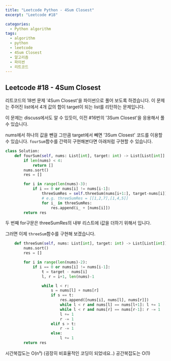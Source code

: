 ```yaml
---
title: "Leetcode Python - 4Sum Closest"
excerpt: "Leetcode #18"

categories:
  - Python algorithm
tags:
  - algorithm
  - python
  - leetcode
  - 4Sum Closest
  - 알고리즘
  - 파이썬
  - 리트코드
---
```


## Leetcode #18 - 4Sum Closest
리트코드의 18번 문제 '4Sum Closest'을 파이썬으로 풀어 보도록 하겠습니다. 
이 문제는 주어진 list에서 4개 값의 합이 target이 되는 list를 리턴하는 문제입니다.

이 문제는 discuss에서도 알 수 있듯이, 이전 #16번의 '3Sum Closest'을 응용해서 풀 수 있습니다.

nums에서 하나의 값을 뺀걸 그만큼 target에서 빼면 '3Sum Closest' 코드를 이용할 수 있습니다.
```fourSum```함수를 간력히 구현해본다면 아래처럼 구현할 수 있습니다.
```python
class Solution:
    def fourSum(self, nums: List[int], target: int) -> List[List[int]]:
        if len(nums) < 4:
            return []
        nums.sort()
        res = []

        for i in range(len(nums)-3):
            if i == 0 or nums[i] != nums[i-1]:
                threeSumRes = self.threeSum(nums[i+1:], target-nums[i])
                # e.g. threeSumRes = [[1,2,7],[1,4,5]]
                for i_ in threeSumRes:
                    res.append(i_ + [nums[i]])
        return res
```

두 번째 for구문은 threeSumRes의 내부 리스트에 i값을 더하기 위해서 입니다.

그러면 이제 ```threeSum```함수를 구현해 보겠습니다.
```python
    def threeSum(self, nums: List[int], target: int) -> List[List[int]]:
        nums.sort()
        res = []

        for i in range(len(nums)-2):
            if i == 0 or nums[i] != nums[i-1]:
                t = target - nums[i]
                l, r = i+1, len(nums)-1

                while l < r:
                    s = nums[l] + nums[r]
                    if s == t:
                        res.append([nums[i], nums[l], nums[r]])
                        while l < r and nums[l] == nums[l+1]: l += 1
                        while l < r and nums[r] == nums[r-1]: r -= 1
                        l += 1
                        r -= 1
                    elif s > t:
                        r -= 1
                    else:
                        l += 1
        return res
```

시간복잡도는 O(n³) (굉장히 비효율적인 코딩이 되었네요..)
공간복잡도는 O(1)